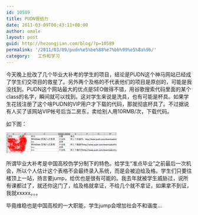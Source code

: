 ```yaml
---
id: 10589
title: PUDN很给力
date: 2011-03-09T00:43:11+00:00
author: omale
layout: post
guid: http://hezongjian.com/blog/?p=10589
permalink: '/2011/03/09/pudn%e5%be%88%e7%bb%99%e5%8a%9b/'
category:   工作和学习  
---
```

今天晚上批改了几个毕业大补考的学生的项目，结论是PUDN这个神马网站已经成了学生们交项目的救星了。另外两个及格的不代表他们的项目是原创的，可能是我没找到。PUDN这个网站最大的优点是SEO做得不错，用谷歌搜索代码里面的某个class的名字，瞬间就可以找到。这对学生来说是洗具，也有可能是杯具。如果学生花钱注册了这个啥PUDN的VIP用户才下载的代码，那就彻底杯具了。不过据说有人买了该网站VIP帐号后当二房东，卖给别人用10RMB/次，下载代码。

如下图：

[<img class="aligncenter size-medium wp-image-10590" height="56" src="/assets/images/2011/03/Untitled-300x56.png" title="pudn" width="300" />](/assets/images/2011/03/Untitled.png)

<meta charset="utf-8" />
所谓毕业大补考是中国高校伪学分制下的特色。给学生&ldquo;准点毕业&rdquo;之前最后一次机会，所以个人估计这个表格不会最终录入系统，而是会被迫给及格。学生们只要往楼顶上一站，扬言要jump，给优也是很有可能的。我去年就被学生威胁过，说所有课都过了，就还你这门了，给及格就拿证，不给几个就不拿证，如果拿不到证，我就xxxxx。。。

毕竟维稳也是中国高校的一大职能，学生jump会增加社会不和谐度&#8230;